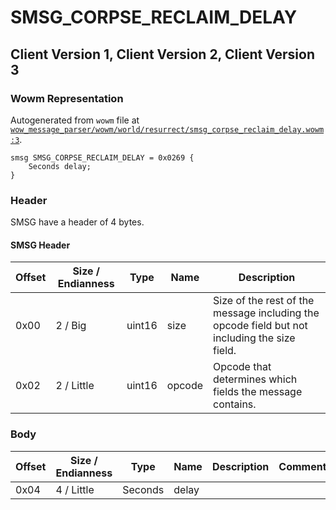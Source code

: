 # SMSG_CORPSE_RECLAIM_DELAY

## Client Version 1, Client Version 2, Client Version 3

### Wowm Representation

Autogenerated from `wowm` file at [`wow_message_parser/wowm/world/resurrect/smsg_corpse_reclaim_delay.wowm:3`](https://github.com/gtker/wow_messages/tree/main/wow_message_parser/wowm/world/resurrect/smsg_corpse_reclaim_delay.wowm#L3).
```rust,ignore
smsg SMSG_CORPSE_RECLAIM_DELAY = 0x0269 {
    Seconds delay;
}
```
### Header

SMSG have a header of 4 bytes.

#### SMSG Header

| Offset | Size / Endianness | Type   | Name   | Description |
| ------ | ----------------- | ------ | ------ | ----------- |
| 0x00   | 2 / Big           | uint16 | size   | Size of the rest of the message including the opcode field but not including the size field.|
| 0x02   | 2 / Little        | uint16 | opcode | Opcode that determines which fields the message contains.|

### Body

| Offset | Size / Endianness | Type | Name | Description | Comment |
| ------ | ----------------- | ---- | ---- | ----------- | ------- |
| 0x04 | 4 / Little | Seconds | delay |  |  |

